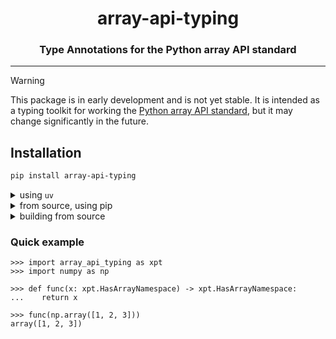 <h1 align="center"> array-api-typing </h1>
<h3 align="center">Type Annotations for the Python array API standard</h3>

---

> [!WARNING]
> This package is in early development and is not yet stable. It is intended as a typing toolkit
> for working the [Python array API standard](https://data-apis.org/array-api/latest/), but it
> may change significantly in the future.


## Installation

```bash
pip install array-api-typing
```

<details>
  <summary>using <code>uv</code></summary>

```bash
uv add array-api-typing
```

</details>
<details>
  <summary>from source, using pip</summary>

```bash
pip install git+https://github.com/data-apis/array-api-typing.git
```

</details>
<details>
  <summary>building from source</summary>

```bash
cd /path/to/parent
git clone https://github.com/data-apis/array-api-typing.git
cd array-api-typing
pip install -e .  # editable mode
```

</details>

### Quick example

```pycon
>>> import array_api_typing as xpt
>>> import numpy as np

>>> def func(x: xpt.HasArrayNamespace) -> xpt.HasArrayNamespace:
...    return x

>>> func(np.array([1, 2, 3]))
array([1, 2, 3])

```
